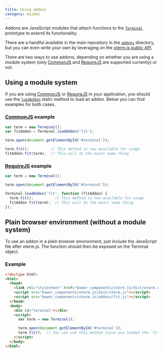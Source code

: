 ```yaml
---
title: Using addons
category: Guides
---
```


Addons are JavaScript modules that attach functions to the [`Terminal`](/docs/api/Terminal/) prototype to extend its functionality.

There are a handful available in the main repository in the [`addons`](https://github.com/sourcelair/xterm.js/tree/master/addons/) directory, but you can even write your own by leveraging on the [xterm.js public API](/docs/).

There are two ways to use addons, depending on whether you are using a module system (only [CommonJS](https://nodejs.org/docs/latest/api/modules.html) and [RequireJS](http://requirejs.org/) are supported currently) or not.

## Using a module system

If you are using [CommonJS](https://nodejs.org/docs/latest/api/modules.html) or [RequireJS](http://requirejs.org/) in your application, you should use the [`loadAddon`](/docs/api/Terminal/#loadaddonaddon-callback) static method to load an addon. Below you can find examples for both cases.

### [CommonJS](https://nodejs.org/docs/latest/api/modules.html) example

```javascript
var term = new Terminal();
var fitAddon = Terminal.loadAddon('fit');

term.open(document.getElementById('#terminal'));

term.fit();          // This method is now available for usage
fitAddon.fit(term);  // This will do the exact same thing
```

### [RequireJS](http://requirejs.org/) example

```javascript
var term = new Terminal();

term.open(document.getElementById('#terminal'));

Terminal.loadAddon('fit', function (fitAddon) {
  term.fit();          // This method is now available for usage
  fitAddon.fit(term);  // This will do the exact same thing
});
```

## Plain browser environment (without a module system)
To use an addon in a plain browser environment, just include the JavaScript file after xterm.js. The function should then be exposed on the Terminal object.

### Example
```html
<!doctype html>
<html>
  <head>
    <link rel="stylesheet" href="bower_components/xterm.js/dist/xterm.css" />
    <script src="bower_components/xterm.js/dist/xterm.js"></script>
    <script src="bower_components/xterm.js/addons/fit.js"></script>
  </head>
  <body>
    <div id="terminal"></div>
    <script>
      var term = new Terminal();

      term.open(document.getElementById('#terminal'));
      term.fit();  // You can use this method since you loaded the `fit` addon above
    </script>
  </body>
</html>
```